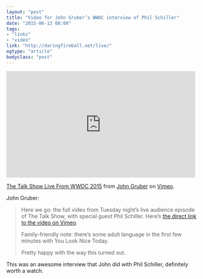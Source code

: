 ```yaml
---
layout: "post"
title: "Video for John Gruber’s WWDC interview of Phil Schiller"
date: "2015-06-13 08:00"
tags: 
- "links"
- "video"
link: "http://daringfireball.net/live/"
ogtype: "article"
bodyclass: "post"
---
```


<iframe src="https://player.vimeo.com/video/130510366" width="500" height="281" frameborder="0" webkitallowfullscreen mozallowfullscreen allowfullscreen></iframe> <p><a href="https://vimeo.com/130510366">The Talk Show Live From WWDC 2015</a> from <a href="https://vimeo.com/johngruber">John Gruber</a> on <a href="https://vimeo.com">Vimeo</a>.</p>

John Gruber:

> Here we go: the full video from Tuesday night’s live audience episode of The Talk Show, with special guest Phil Schiller. Here’s [the direct link to the video on Vimeo](https://vimeo.com/130510366). 
> 
> Family-friendly note: there’s some adult language in the first few minutes with You Look Nice Today.
> 
> Pretty happy with the way this turned out.

This was an awesome interview that John did with Phil Schiller, definitely worth a watch.